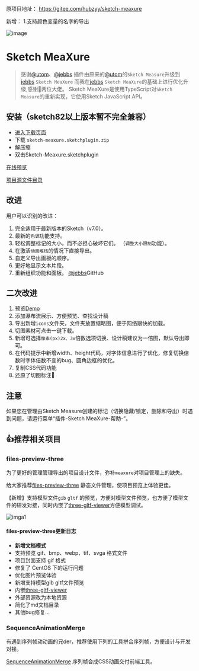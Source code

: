原项目地址：
https://gitee.com/hubzyy/sketch-meaxure

新增：
1.支持颜色变量的名字的导出

![image](https://user-images.githubusercontent.com/10082460/202130336-256083c4-fd6b-4682-9e11-2372222c1bd6.png)



# Sketch MeaXure

> 感谢[@utom](https://github.com/utom)、[@jebbs](https://github.com/qjebbs)
> 插件由原来的[@utom](https://github.com/utom)的`Sketch Measure`升级到[jebbs](https://github.com/qjebbs) `Sketch MeaXure`
> 而我在[jebbs](https://github.com/qjebbs) `Sketch MeaXure`的基础上进行优化升级,感谢🙏两位大佬。
Sketch MeaXure是使用TypeScript对`Sketch Measure`的重新实现，它使用Sketch JavaScript API。
## 安装（sketch82以上版本暂不完全兼容）

- [进入下载页面](https://gitee.com/hubzyy/sketch-meaxure/releases)
- 下载 `sketch-meaxure.sketchplugin.zip`
- 解压缩
- 双击Sketch-Meaxure.sketchplugin
  

[在线预览](http://hubzyy.gitee.io/sketch-meaxure/)

[项目源文件目录](./Directory.md)



## 改进

用户可以识别的改进：

1. 完全适用于最新版本的Sketch（v7.0）。
1. 最新的`色调`功能支持。
1. 轻松调整标记的大小，而不必担心破坏它们。 （`调整大小限制`功能）。
1. 在激活`动画堆栈`的情况下直接导出。
1. 自定义导出画板的顺序。
1. 更好地显示文本片段。
1. 重新组织功能和面板。
   [@jebbs](https://github.com/qjebbs/sketch-meaxure)GitHub

## 二次改进

1. 预览[Demo](http://hubzyy.gitee.io/sketch-meaxure/)
1. 添加瀑布流展示、方便预览、查找设计稿
1. 导出新增`icons`文件夹，文件夹放置缩略图，便于网络跟快的加载。
1. 切图素材可点击一键下载。
1. 新增可选择`像素(px)2x、3x`倍数选项切换、设计稿建议为一倍图，默认导出即可。
1. 在代码提示中新增width、height代码，对字体信息进行了优化，修复切换倍数时字体倍数不变的bug、圆角边框的优化。
1. 复制CSS代码功能
1. 还原了切图标注🥰


## 注意

如果您在管理由Sketch Measure创建的标记（切换隐藏/锁定，删除和导出）时遇到问题，请运行菜单“插件-Sketch MeaXure-帮助-”。



## 👍推荐相关项目

### files-preview-three

为了更好的管理管理导出的项目设计文件，弥补`meaxure`对项目管理上的缺失。

给大家推荐[files-preview-three](https://gitee.com/hubzyy/files-preview-three) 静态文件管理，使项目预览上体验更佳。

【新增】支持模型文件`gib` `gltf` 的预览，方便对模型文件预览，也方便了模型文件的研发对接，同时内嵌了[three-gltf-viewer](https://github.com/donmccurdy/three-gltf-viewer)方便模型调试。

![imga1](https://gitee.com/hubzyy/files-preview-three/raw/three/assets/01.png)

#### files-preview-three更新日志

- **新增文档模式**
- 支持预览 gif、bmp、webp、tif、svga 格式文件
- 项目封面支持 gif 格式
- 修复了 CentOS 下的运行问题
- 优化图片预览体验
- 新增支持模型gib gltf文件预览
- 内嵌[three-gltf-viewer](https://github.com/donmccurdy/three-gltf-viewer)
- 外部资源改为本地资源
- 简化了md文档目录
- 其他bug修复...

### SequenceAnimationMerge

有遇到序列帧动动画的兄der，推荐使用下列的工具拼合序列帧，方便设计与开发对接。

[SequenceAnimationMerge](https://gitee.com/hubzyy/sequence-animation-merge) 序列帧合成CSS动画交付前端工具。


